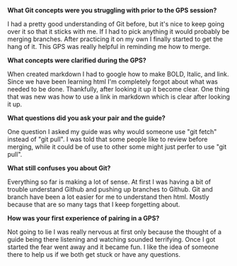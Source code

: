 **What Git concepts were you struggling with prior to the GPS session?**

I had a pretty good understanding of Git before, but it's nice to keep going over it so that it sticks with me. If I had to pick anything it would probably be merging branches. After practicing it on my own I finally started to get the hang of it. This GPS was really helpful in reminding me how to merge. 

**What concepts were clarified during the GPS?**

When created markdown I had to google how to make BOLD, Italic, and link. Since we have been learning html I'm completely forgot about what was needed to be done. Thankfully, after looking it up it become clear. One thing that was new was how to use a link in markdown which is clear after looking it up. 

**What questions did you ask your pair and the guide?** 

One question I asked my guide was why would someone use "git fetch" instead of "git pull". I was told that some people like to review before merging, while it could be of use to other some might just perfer to use "git pull".

**What still confuses you about Git?**

Everything so far is making a lot of sense. At first I was having a bit of trouble understand Github and pushing up branches to Github. Git and branch have been a lot easier for me to understand then html. Mostly because that are so many tags that I keep forgetting about. 

**How was your first experience of pairing in a GPS?**

Not going to lie I was really nervous at first only because the thought of a guide being there listening and watching sounded terrifying. Once I got started the fear went away and it became fun. I like the idea of someone there to help us if we both get stuck or have any questions. 